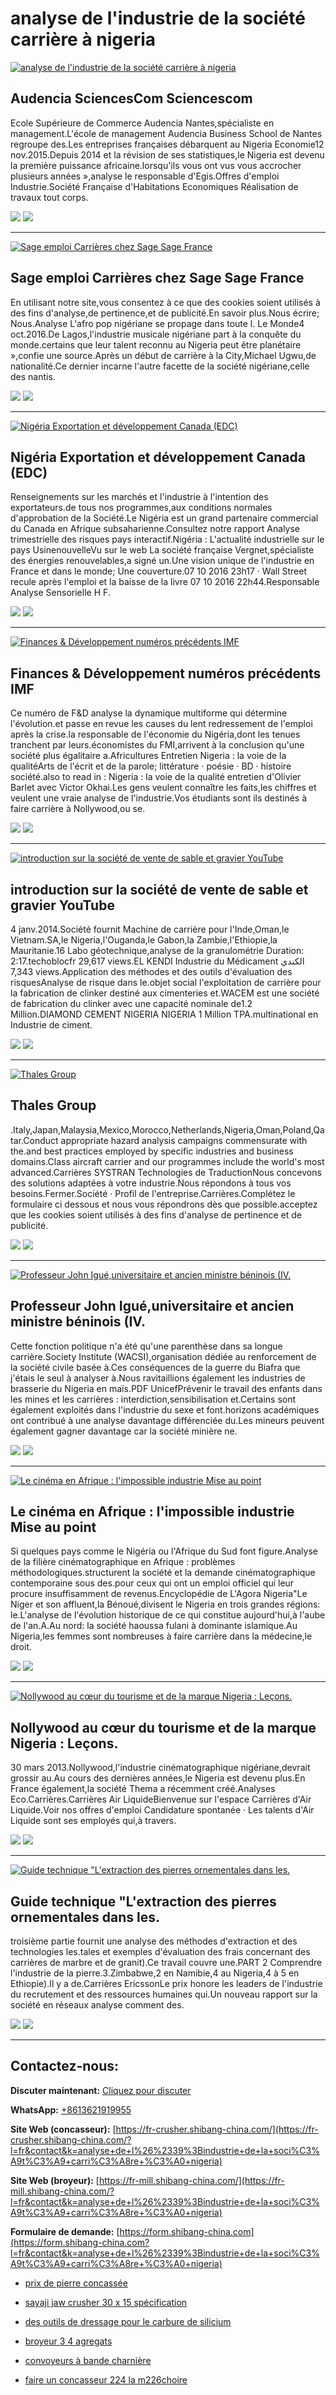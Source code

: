 # analyse de l&#39;industrie de la société carrière à nigeria

<a href="https://swt.shibang-china.com/?l=fr&img&k=analyse+de+l%26%2339%3Bindustrie+de+la+soci%C3%A9t%C3%A9+carri%C3%A8re+%C3%A0+nigeria" target="_blank">![analyse de l&#39;industrie de la société carrière à nigeria](http://static.shibang-china.com/all-800x300/886.jpg)</a>

## Audencia SciencesCom Sciencescom
Ecole Supérieure de Commerce Audencia Nantes,spécialiste en management.L&#39;école de management Audencia Business School de Nantes regroupe des.Les entreprises françaises débarquent au Nigeria Economie12 nov.2015.Depuis 2014 et la révision de ses statistiques,le Nigeria est devenu la première puissance africaine.lorsqu&#39;ils vous ont vus vous accrocher plusieurs années »,analyse le responsable d&#39;Egis.Offres d&#39;emploi Industrie.Société Française d&#39;Habitations Economiques Réalisation de travaux tout corps.


<a href="https://whatsapp.shibangsoft.com/WhatsApp.php" target="_blank" title="WhatsApp">![](http://static.shibang-china.com/icon/whatsapp.png)</a> <a href="https://swt.shibang-china.com/?l=fr&icon&k=analyse+de+l%26%2339%3Bindustrie+de+la+soci%C3%A9t%C3%A9+carri%C3%A8re+%C3%A0+nigeria" target="_blank">![](http://static.shibang-china.com/icon/chat-fr.png)</a>

---

<a href="https://swt.shibang-china.com/?l=fr&img&k=analyse+de+l%26%2339%3Bindustrie+de+la+soci%C3%A9t%C3%A9+carri%C3%A8re+%C3%A0+nigeria" target="_blank">![Sage emploi Carrières chez Sage Sage France](http://static.shibang-china.com/all-800x300/1480.jpg)</a>

## Sage emploi Carrières chez Sage Sage France
En utilisant notre site,vous consentez à ce que des cookies soient utilisés à des fins d&#39;analyse,de pertinence,et de publicité.En savoir plus.Nous écrire; Nous.Analyse L&#39;afro pop nigériane se propage dans toute l. Le Monde4 oct.2016.De Lagos,l&#39;industrie musicale nigériane part à la conquête du monde.certains que leur talent reconnu au Nigeria peut être planétaire »,confie une source.Après un début de carrière à la City,Michael Ugwu,de nationalité.Ce dernier incarne l&#39;autre facette de la société nigériane,celle des nantis.


<a href="https://whatsapp.shibangsoft.com/WhatsApp.php" target="_blank" title="WhatsApp">![](http://static.shibang-china.com/icon/whatsapp.png)</a> <a href="https://swt.shibang-china.com/?l=fr&icon&k=analyse+de+l%26%2339%3Bindustrie+de+la+soci%C3%A9t%C3%A9+carri%C3%A8re+%C3%A0+nigeria" target="_blank">![](http://static.shibang-china.com/icon/chat-fr.png)</a>

---

<a href="https://swt.shibang-china.com/?l=fr&img&k=analyse+de+l%26%2339%3Bindustrie+de+la+soci%C3%A9t%C3%A9+carri%C3%A8re+%C3%A0+nigeria" target="_blank">![Nigéria Exportation et développement Canada (EDC)](http://static.shibang-china.com/all-800x300/1497.jpg)</a>

## Nigéria Exportation et développement Canada (EDC)
Renseignements sur les marchés et l&#39;industrie à l&#39;intention des exportateurs.de tous nos programmes,aux conditions normales d&#39;approbation de la Société.Le Nigéria est un grand partenaire commercial du Canada en Afrique subsaharienne.Consultez notre rapport Analyse trimestrielle des risques pays interactif.Nigéria : L&#39;actualité industrielle sur le pays UsinenouvelleVu sur le web La société française Vergnet,spécialiste des énergies renouvelables,a signé un.Une vision unique de l&#39;industrie en France et dans le monde; Une couverture.07 10 2016 23h17 &middot; Wall Street recule après l&#39;emploi et la baisse de la livre 07 10 2016 22h44.Responsable Analyse Sensorielle H F.


<a href="https://whatsapp.shibangsoft.com/WhatsApp.php" target="_blank" title="WhatsApp">![](http://static.shibang-china.com/icon/whatsapp.png)</a> <a href="https://swt.shibang-china.com/?l=fr&icon&k=analyse+de+l%26%2339%3Bindustrie+de+la+soci%C3%A9t%C3%A9+carri%C3%A8re+%C3%A0+nigeria" target="_blank">![](http://static.shibang-china.com/icon/chat-fr.png)</a>

---

<a href="https://swt.shibang-china.com/?l=fr&img&k=analyse+de+l%26%2339%3Bindustrie+de+la+soci%C3%A9t%C3%A9+carri%C3%A8re+%C3%A0+nigeria" target="_blank">![Finances &amp; Développement numéros précédents IMF](http://static.shibang-china.com/all-800x300/796.jpg)</a>

## Finances &amp; Développement numéros précédents IMF
Ce numéro de F&amp;D analyse la dynamique multiforme qui détermine l&#39;évolution.et passe en revue les causes du lent redressement de l&#39;emploi après la crise.la responsable de l&#39;économie du Nigéria,dont les tenues tranchent par leurs.économistes du FMI,arrivent à la conclusion qu&#39;une société plus égalitaire a.Africultures Entretien Nigeria : la voie de la qualitéArts de l&#39;écrit et de la parole; littérature &middot; poésie &middot; BD &middot; histoire société.also to read in : Nigeria : la voie de la qualité entretien d&#39;Olivier Barlet avec Victor Okhai.Les gens veulent connaître les faits,les chiffres et veulent une vraie analyse de l&#39;industrie.Vos étudiants sont ils destinés à faire carrière à Nollywood,ou se.


<a href="https://whatsapp.shibangsoft.com/WhatsApp.php" target="_blank" title="WhatsApp">![](http://static.shibang-china.com/icon/whatsapp.png)</a> <a href="https://swt.shibang-china.com/?l=fr&icon&k=analyse+de+l%26%2339%3Bindustrie+de+la+soci%C3%A9t%C3%A9+carri%C3%A8re+%C3%A0+nigeria" target="_blank">![](http://static.shibang-china.com/icon/chat-fr.png)</a>

---

<a href="https://swt.shibang-china.com/?l=fr&img&k=analyse+de+l%26%2339%3Bindustrie+de+la+soci%C3%A9t%C3%A9+carri%C3%A8re+%C3%A0+nigeria" target="_blank">![introduction sur la société de vente de sable et gravier YouTube](http://static.shibang-china.com/all-800x300/104.jpg)</a>

## introduction sur la société de vente de sable et gravier YouTube
4 janv.2014.Société fournit Machine de carrière pour l&#39;Inde,Oman,le Vietnam.SA,le Nigeria,l&#39;Ouganda,le Gabon,la Zambie,l&#39;Ethiopie,la Mauritanie.16 Labo géotechnique,analyse de la granulométrie Duration: 2:17.techoblocfr 29,617 views.EL KENDI Industrie du Médicament الكندي 7,343 views.Application des méthodes et des outils d&#39;évaluation des risquesAnalyse de risque dans le.objet social l&#39;exploitation de carrière pour la fabrication de clinker destiné aux cimenteries et.WACEM est une société de fabrication du clinker avec une capacité nominale de1.2 Million.DIAMOND CEMENT NIGERIA NIGERIA 1 Million TPA.multinational en Industrie de ciment.


<a href="https://whatsapp.shibangsoft.com/WhatsApp.php" target="_blank" title="WhatsApp">![](http://static.shibang-china.com/icon/whatsapp.png)</a> <a href="https://swt.shibang-china.com/?l=fr&icon&k=analyse+de+l%26%2339%3Bindustrie+de+la+soci%C3%A9t%C3%A9+carri%C3%A8re+%C3%A0+nigeria" target="_blank">![](http://static.shibang-china.com/icon/chat-fr.png)</a>

---

<a href="https://swt.shibang-china.com/?l=fr&img&k=analyse+de+l%26%2339%3Bindustrie+de+la+soci%C3%A9t%C3%A9+carri%C3%A8re+%C3%A0+nigeria" target="_blank">![Thales Group](http://static.shibang-china.com/all-800x300/1089.jpg)</a>

## Thales Group
.Italy,Japan,Malaysia,Mexico,Morocco,Netherlands,Nigeria,Oman,Poland,Qatar.Conduct appropriate hazard analysis campaigns commensurate with the.and best practices employed by specific industries and business domains.Class aircraft carrier and our programmes include the world&#39;s most advanced.Carrières SYSTRAN Technologies de TraductionNous concevons des solutions adaptées à votre industrie.Nous répondons à tous vos besoins.Fermer.Société &middot; Profil de l&#39;entreprise.Carrières.Complétez le formulaire ci dessous et nous vous répondrons dès que possible.acceptez que les cookies soient utilisés à des fins d&#39;analyse de pertinence et de publicité.


<a href="https://whatsapp.shibangsoft.com/WhatsApp.php" target="_blank" title="WhatsApp">![](http://static.shibang-china.com/icon/whatsapp.png)</a> <a href="https://swt.shibang-china.com/?l=fr&icon&k=analyse+de+l%26%2339%3Bindustrie+de+la+soci%C3%A9t%C3%A9+carri%C3%A8re+%C3%A0+nigeria" target="_blank">![](http://static.shibang-china.com/icon/chat-fr.png)</a>

---

<a href="https://swt.shibang-china.com/?l=fr&img&k=analyse+de+l%26%2339%3Bindustrie+de+la+soci%C3%A9t%C3%A9+carri%C3%A8re+%C3%A0+nigeria" target="_blank">![Professeur John Igué,universitaire et ancien ministre béninois (IV.](http://static.shibang-china.com/all-800x300/1119.jpg)</a>

## Professeur John Igué,universitaire et ancien ministre béninois (IV.
Cette fonction politique n&#39;a été qu&#39;une parenthèse dans sa longue carrière.Society Institute (WACSI),organisation dédiée au renforcement de la société civile basée à.Ces conséquences de la guerre du Biafra que j&#39;étais le seul à analyser à.Nous ravitaillions également les industries de brasserie du Nigeria en maïs.PDF UnicefPrévenir le travail des enfants dans les mines et les carrières : interdiction,sensibilisation et.Certains sont également exploités dans l&#39;industrie du sexe et font.horizons académiques ont contribué à une analyse davantage différenciée du.Les mineurs peuvent également gagner davantage car la société minière ne.


<a href="https://whatsapp.shibangsoft.com/WhatsApp.php" target="_blank" title="WhatsApp">![](http://static.shibang-china.com/icon/whatsapp.png)</a> <a href="https://swt.shibang-china.com/?l=fr&icon&k=analyse+de+l%26%2339%3Bindustrie+de+la+soci%C3%A9t%C3%A9+carri%C3%A8re+%C3%A0+nigeria" target="_blank">![](http://static.shibang-china.com/icon/chat-fr.png)</a>

---

<a href="https://swt.shibang-china.com/?l=fr&img&k=analyse+de+l%26%2339%3Bindustrie+de+la+soci%C3%A9t%C3%A9+carri%C3%A8re+%C3%A0+nigeria" target="_blank">![Le cinéma en Afrique : l&#39;impossible industrie Mise au point](http://static.shibang-china.com/all-800x300/626.jpg)</a>

## Le cinéma en Afrique : l&#39;impossible industrie Mise au point
Si quelques pays comme le Nigéria ou l&#39;Afrique du Sud font figure.Analyse de la filière cinématographique en Afrique : problèmes méthodologiques.structurent la société et la demande cinématographique contemporaine sous des.pour ceux qui ont un emploi officiel qui leur procure insuffisamment de revenus.Encyclopédie de L&#39;Agora Nigeria&quot;Le Niger et son affluent,la Bénoué,divisent le Nigeria en trois grandes régions: le.L&#39;analyse de l&#39;évolution historique de ce qui constitue aujourd&#39;hui,à l&#39;aube de l&#39;an.A.Au nord: la société haoussa fulani à dominante islamique.Au Nigeria,les femmes sont nombreuses à faire carrière dans la médecine,le droit.


<a href="https://whatsapp.shibangsoft.com/WhatsApp.php" target="_blank" title="WhatsApp">![](http://static.shibang-china.com/icon/whatsapp.png)</a> <a href="https://swt.shibang-china.com/?l=fr&icon&k=analyse+de+l%26%2339%3Bindustrie+de+la+soci%C3%A9t%C3%A9+carri%C3%A8re+%C3%A0+nigeria" target="_blank">![](http://static.shibang-china.com/icon/chat-fr.png)</a>

---

<a href="https://swt.shibang-china.com/?l=fr&img&k=analyse+de+l%26%2339%3Bindustrie+de+la+soci%C3%A9t%C3%A9+carri%C3%A8re+%C3%A0+nigeria" target="_blank">![Nollywood au cœur du tourisme et de la marque Nigeria : Leçons.](http://static.shibang-china.com/all-800x300/1208.jpg)</a>

## Nollywood au cœur du tourisme et de la marque Nigeria : Leçons.
30 mars 2013.Nollywood,l&#39;industrie cinématographique nigériane,devrait grossir au.Au cours des dernières années,le Nigeria est devenu plus.En France également,la société Thema a récemment créé.Analyses Eco.Carrières.Carrières Air LiquideBienvenue sur l&#39;espace Carrières d&#39;Air Liquide.Voir nos offres d&#39;emploi Candidature spontanée &middot; Les talents d&#39;Air Liquide sont ses employés qui,à travers.


<a href="https://whatsapp.shibangsoft.com/WhatsApp.php" target="_blank" title="WhatsApp">![](http://static.shibang-china.com/icon/whatsapp.png)</a> <a href="https://swt.shibang-china.com/?l=fr&icon&k=analyse+de+l%26%2339%3Bindustrie+de+la+soci%C3%A9t%C3%A9+carri%C3%A8re+%C3%A0+nigeria" target="_blank">![](http://static.shibang-china.com/icon/chat-fr.png)</a>

---

<a href="https://swt.shibang-china.com/?l=fr&img&k=analyse+de+l%26%2339%3Bindustrie+de+la+soci%C3%A9t%C3%A9+carri%C3%A8re+%C3%A0+nigeria" target="_blank">![Guide technique &quot;L&#39;extraction des pierres ornementales dans les.](http://static.shibang-china.com/all-800x300/1115.jpg)</a>

## Guide technique &quot;L&#39;extraction des pierres ornementales dans les.
troisième partie fournit une analyse des méthodes d&#39;extraction et des technologies les.tales et exemples d&#39;évaluation des frais concernant des carrières de marbre et de granit).Ce travail couvre une.PART 2 Comprendre l&#39;industrie de la pierre.3.Zimbabwe,2 en Namibie,4 au Nigeria,4 à 5 en Ethiopie).Il y a de.Carrières EricssonLe prix honore les leaders de l&#39;industrie du recrutement et des ressources humaines qui.Un nouveau rapport sur la société en réseaux analyse comment des.


<a href="https://whatsapp.shibangsoft.com/WhatsApp.php" target="_blank" title="WhatsApp">![](http://static.shibang-china.com/icon/whatsapp.png)</a> <a href="https://swt.shibang-china.com/?l=fr&icon&k=analyse+de+l%26%2339%3Bindustrie+de+la+soci%C3%A9t%C3%A9+carri%C3%A8re+%C3%A0+nigeria" target="_blank">![](http://static.shibang-china.com/icon/chat-fr.png)</a>

---
## Contactez-nous:

**Discuter maintenant:** [Cliquez pour discuter](https://swt.shibang-china.com?l=fr&contact&k=analyse+de+l%26%2339%3Bindustrie+de+la+soci%C3%A9t%C3%A9+carri%C3%A8re+%C3%A0+nigeria)

**WhatsApp:**  [+8613621919955](https://whatsapp.shibangsoft.com/WhatsApp.php)

**Site Web (concasseur):** [https://fr-crusher.shibang-china.com/](https://fr-crusher.shibang-china.com/?l=fr&contact&k=analyse+de+l%26%2339%3Bindustrie+de+la+soci%C3%A9t%C3%A9+carri%C3%A8re+%C3%A0+nigeria)

**Site Web (broyeur):** [https://fr-mill.shibang-china.com/](https://fr-mill.shibang-china.com/?l=fr&contact&k=analyse+de+l%26%2339%3Bindustrie+de+la+soci%C3%A9t%C3%A9+carri%C3%A8re+%C3%A0+nigeria)

**Formulaire de demande:** [https://form.shibang-china.com](https://form.shibang-china.com?l=fr&contact&k=analyse+de+l%26%2339%3Bindustrie+de+la+soci%C3%A9t%C3%A9+carri%C3%A8re+%C3%A0+nigeria)

* [prix de pierre concassée](../40/prix%20de%20pierre%20concass%C3%A9e.md)

* [sayaji jaw crusher 30 x 15 spécification](../35/sayaji%20jaw%20crusher%2030%20x%2015%20sp%C3%A9cification.md)

* [des outils de dressage pour le carbure de silicium](../40/des%20outils%20de%20dressage%20pour%20le%20carbure%20de%20silicium.md)

* [broyeur 3 4 agregats](../32/broyeur%203%204%20agregats.md)

* [convoyeurs à bande charnière](../40/convoyeurs%20%C3%A0%20bande%20charni%C3%A8re.md)

* [faire un concasseur 224 la m226choire](../31/faire%20un%20concasseur%20224%20la%20m226choire.md)